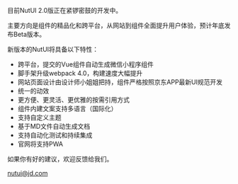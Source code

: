 目前NutUI 2.0版正在紧锣密鼓的开发中。

主要方向是组件的精品化和跨平台，从网站到组件全面提升用户体验，预计年底发布Beta版本。

新版本的NutUI将具备以下特性：

* 跨平台，提交的Vue组件自动生成微信小程序组件
* 脚手架升级webpack 4.0，构建速度大幅提升
* 网站页面设计由设计师小姐姐把持，组件严格按照京东APP最新UI规范开发
* 统一的动效
* 更方便、更灵活、更优雅的按需引用方式
* 组件内建文案支持多语言（国际化）
* 支持自定义主题
* 基于MD文件自动生成文档
* 支持自动化测试和持续集成
* 官网将支持PWA



如果你有好的建议，欢迎反馈给我们。

nutui@jd.com
